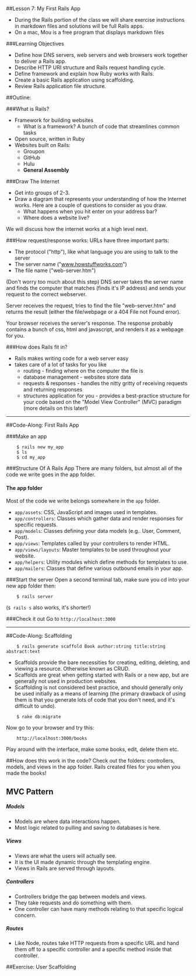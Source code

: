 ##Lesson 7: My First Rails App


*	During the Rails portion of the class we will share exercise instructions in markdown files and solutions will be full Rails apps.
*	On a mac, Mou is a free program that displays markdown files


###Learning Objectives

*	Define how DNS servers, web servers and web browsers work together to deliver a Rails app.
*	Describe HTTP URI structure and Rails request handling cycle.
*	Define framework and explain how Ruby works with Rails.
*	Create a basic Rails application using scaffolding.
*	Review Rails application file structure.

##Outline:

###What is Rails?

* Framework for building websites 
	* What is a framework? A bunch of code that streamlines common tasks
* Open source, written in Ruby
* Websites built on Rails:
	*	Groupon
	*	GitHub
	*	Hulu
	*	__General Assembly__


###Draw The Internet

*	Get into groups of 2-3.
*	Draw a diagram that represents your understanding of how the Internet works. Here are a couple of questions to consider as you draw.
	*	What happens when you hit enter on your address bar?
	*	Where does a website live?

We will discuss how the internet works at a high level next.

###How request/response works:
URLs have three important parts:
*	The protocol ("http"), like what language you are using to talk to the server
*	The server name ("www.howstuffworks.com")
*	The file name ("web-server.htm")

(Don't worry too much about this step) DNS server takes the server name and finds the computer that matches (finds it's IP address) and sends your request to the correct webserver.

Server receives the request, tries to find the file "web-server.htm" and returns the result (either the file/webpage or a 404 File not Found error).

Your browser receives the server's response. The response probably contains a bunch of css, html and javascript, and renders it as a webpage for you.


###How does Rails fit in?

*	Rails makes writing code for a web server easy
*	takes care of a lot of tasks for you like
	*	routing - finding where on the computer the file is
	*	database management - websites store data
	*	requests & responses - handles the nitty gritty of receiving requests and returning responses
	*	structures application for you - provides a best-practice structure for your code based on the "Model View Controller" (MVC) paradigm (more details on this later!)

___

##Code-Along: First Rails App

###Make an app
```
	$ rails new my_app
	$ ls
	$ cd my_app
```


###Structure Of A Rails App
There are many folders, but almost all of the code we write goes in the app folder.

#### The app folder

Most of the code we write belongs somewhere in the `app` folder.

* `app/assets`: CSS, JavaScript and images used in templates.
* `app/controllers`: Classes which gather data and render responses for specific requests.
* `app/models`: Classes defining your data models (e.g.. User, Comment, Post).
* `app/views`: Templates called by your controllers to render HTML.
* `app/views/layouts`: Master templates to be used throughout your website.
* `app/helpers`: Utility modules which define methods for templates to use.
* `app/mailers`: Classes that define various outbound emails in your app.


###Start the server
Open a second terminal tab, make sure you cd into your new app folder then:

```
	$ rails server
```
(```$ rails s``` also works, it's shorter!)


###Check it out
Go to ```http://localhost:3000```

---

##Code-Along: Scaffolding

```
	$ rails generate scaffold Book author:string title:string abstract:text
```

*	Scaffolds provide the bare necessities for creating, editing, deleting, and viewing a resource. Otherwise known as CRUD.
*	Scaffolds are great when getting started with Rails or a new app, but are generally not used in production websites.
*	Scaffolding is not considered best practice, and should generally only be used initially as a means of learning (the primary drawback of using them is that you generate lots of code that you don't need, and it's difficult to undo).

```
	$ rake db:migrate
```

Now go to your browser and try this:

```
	http://localhost:3000/books
```

Play around with the interface, make some books, edit, delete them etc.


##How does this work in the code?
Check out the folders: controllers, models, and views in the app folder. Rails created files for you when you made the books!

## MVC Pattern

##### Models
- Models are where data interactions happen.
- Most logic related to pulling and saving to databases is here.

##### Views
- Views are what the users will actually see.
- It is the UI made dynamic through the templating engine.
- Views in Rails are served through layouts.

##### Controllers
- Controllers bridge the gap between models and views.
- They take requests and do something with them.
- One controller can have many methods relating to that specific logical concern.

##### Routes
- Like Node, routes take HTTP requests from a specific URL and hand them off to a specific controller and a specific method inside that controller.


##Exercise: User Scaffolding







